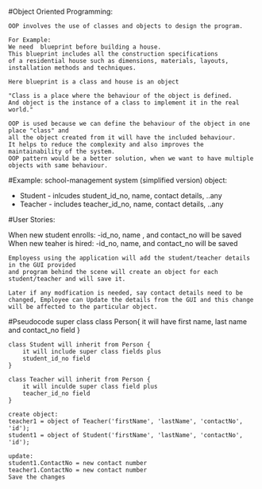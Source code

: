 #Object Oriented Programming:
    
    OOP involves the use of classes and objects to design the program.

    For Example:
    We need  blueprint before building a house.
    This blueprint includes all the construction specifications 
    of a residential house such as dimensions, materials, layouts,
    installation methods and techniques.
    
    Here blueprint is a class and house is an object

    "Class is a place where the behaviour of the object is defined.
    And object is the instance of a class to implement it in the real world."

    OOP is used because we can define the behaviour of the object in one place "class" and
    all the object created from it will have the included behaviour.
    It helps to reduce the complexity and also improves the maintainability of the system.
    OOP pattern would be a better solution, when we want to have multiple objects with same behaviour.


#Example: school-management system
    (simplified version)
object:
- Student
        - inlcudes student_id_no, name, contact details, ..any
- Teacher
        - includes teacher_id_no, name, contact details, ..any

#User Stories:

When new student enrolls:
-id_no, name , and contact_no will be saved
When new teaher is hired:
-id_no, name, and contact_no will be saved

    Employess using the application will add the student/teacher details in the GUI provided
    and program behind the scene will create an object for each student/teacher and will save it.

    Later if any modfication is needed, say contact details need to be changed, Employee can Update the details from the GUI and this change will be affected to the particular object.

#Pseudocode
    super class
    class Person{
        it will have
        first name, last name and contact_no field
    }

    class Student will inherit from Person {
        it will include super class fields plus
        student_id_no field
    }

    class Teacher will inherit from Person {
        it will inculde super class field plus
        teacher_id_no field
    }

    create object:
    teacher1 = object of Teacher('firstName', 'lastName', 'contactNo', 'id');
    student1 = object of Student('firstName', 'lastName', 'contactNo', 'id');

    update:
    student1.ContactNo = new contact number
    teacher1.ContactNo = new contact number
    Save the changes

    